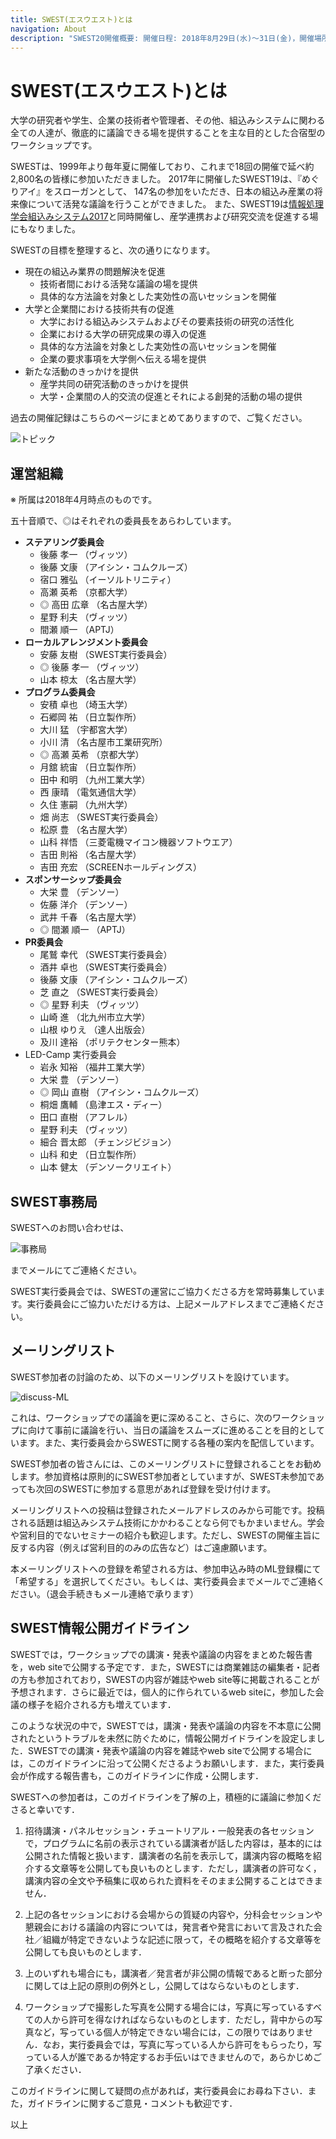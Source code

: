 ```yaml
---
title: SWEST(エスウエスト)とは
navigation: About
description: "SWEST20開催概要: 開催日程: 2018年8月29日(水)〜31日(金)，開催場所: 下呂温泉 水明館，メインテーマ:　future = SWEST(&you) + dream; 大学の研究者や学生、企業の技術者や管理者、その他、組込みシステムに関わる全ての人達が、徹底的に議論できる場を提供することを主な目的とした合宿型のワークショップです。"
---
```

# SWEST(エスウエスト)とは

大学の研究者や学生、企業の技術者や管理者、その他、組込みシステムに関わる全ての人達が、徹底的に議論できる場を提供することを主な目的とした合宿型のワークショップです。

SWESTは、1999年より毎年夏に開催しており、これまで18回の開催で延べ約2,800名の皆様に参加いただきました。
2017年に開催したSWEST19は、『めぐりアイ』をスローガンとして、 147名の参加をいただき、日本の組込み産業の将来像について活発な議論を行うことができました。
また、SWEST19は[情報処理学会組込みシステム2017](http://www.sigemb.jp/ESS/2017/)と同時開催し、産学連携および研究交流を促進する場にもなりました。

SWESTの目標を整理すると、次の通りになります。

* 現在の組込み業界の問題解決を促進
  * 技術者間における活発な議論の場を提供
  * 具体的な方法論を対象とした実効性の高いセッションを開催
* 大学と企業間における技術共有の促進
  * 大学における組込みシステムおよびその要素技術の研究の活性化
  * 企業における大学の研究成果の導入の促進
  * 具体的な方法論を対象とした実効性の高いセッションを開催
  * 企業の要求事項を大学側へ伝える場を提供
* 新たな活動のきっかけを提供
  * 産学共同の研究活動のきっかけを提供
  * 大学・企業間の人的交流の促進とそれによる創発的活動の場の提供

過去の開催記録はこちらのページにまとめてありますので、ご覧ください。

![トピック](../images/topic.jpg)

<a name="swest-org"></a>

## 運営組織

※ 所属は2018年4月時点のものです。

五十音順で、◎はそれぞれの委員長をあらわしています。

* **ステアリング委員会**
  * 後藤 孝一 （ヴィッツ）
  * 後藤 文康 （アイシン・コムクルーズ）
  * 宿口 雅弘 （イーソルトリニティ）
  * 高瀬 英希 （京都大学）
  * ◎ 高田 広章 （名古屋大学）
  * 星野 利夫 （ヴィッツ）
  * 間瀬 順一 （APTJ）
* **ローカルアレンジメント委員会**
  * 安藤 友樹 （SWEST実行委員会）
  * ◎ 後藤 孝一 （ヴィッツ）
  * 山本 椋太 （名古屋大学）
* **プログラム委員会**
  * 安積 卓也 （埼玉大学）
  * 石郷岡 祐 （日立製作所）
  * 大川 猛  （宇都宮大学）
  * 小川 清  （名古屋市工業研究所）
  * ◎ 高瀬 英希 （京都大学）
  * 月舘 統宙 （日立製作所）
  * 田中 和明 （九州工業大学）
  * 西 康晴  （電気通信大学）
  * 久住 憲嗣 （九州大学）
  * 畑 尚志  （SWEST実行委員会）
  * 松原 豊  （名古屋大学）
  * 山科 祥悟 （三菱電機マイコン機器ソフトウエア）
  * 吉田 則裕 （名古屋大学）
  * 吉田 充宏 （SCREENホールディングス）
* **スポンサーシップ委員会**
  * 大栄 豊  （デンソー）
  * 佐藤 洋介 （デンソー）
  * 武井 千春 （名古屋大学）
  * ◎ 間瀬 順一 （APTJ）
* **PR委員会**
  * 尾鷲 幸代 （SWEST実行委員会）
  * 酒井 卓也 （SWEST実行委員会）
  * 後藤 文康 （アイシン・コムクルーズ）
  * 芝 直之  （SWEST実行委員会）
  * ◎ 星野 利夫 （ヴィッツ）
  * 山崎 進  （北九州市立大学）
  * 山根 ゆりえ  （達人出版会）
  * 及川 達裕 （ポリテクセンター熊本）
* LED-Camp 実行委員会
  * 岩永 知裕 （福井工業大学）
  * 大栄 豊  （デンソー）
  * ◎ 岡山 直樹 （アイシン・コムクルーズ）
  * 桐畑 鷹輔 （島津エス・ディー）
  * 田口 直樹 （アフレル）
  * 星野 利夫 （ヴィッツ）
  * 細合 晋太郎  （チェンジビジョン）
  * 山科 和史 （日立製作所）
  * 山本 健太 （デンソークリエイト）

<a name="contact"></a>

## SWEST事務局

SWESTへのお問い合わせは、

![事務局](../images/secretariat20.jpg)

までメールにてご連絡ください。

SWEST実行委員会では、SWESTの運営にご協力くださる方を常時募集しています。実行委員会にご協力いただける方は、上記メールアドレスまでご連絡ください。


<a name="ML"></a>

## メーリングリスト

SWEST参加者の討論のため、以下のメーリングリストを設けています。

![discuss-ML](../images/discuss.jpg)

これは、ワークショップでの議論を更に深めること、さらに、次のワークショップに向けて事前に議論を行い、当日の議論をスムーズに進めることを目的としています。また、実行委員会からSWESTに関する各種の案内を配信しています。

SWEST参加者の皆さんには、このメーリングリストに登録されることをお勧めします。参加資格は原則的にSWEST参加者としていますが、SWEST未参加であっても次回のSWESTに参加する意思があれば登録を受け付けます。

メーリングリストへの投稿は登録されたメールアドレスのみから可能です。投稿される話題は組込みシステム技術にかかわることなら何でもかまいません。学会や営利目的でないセミナーの紹介も歓迎します。ただし、SWESTの開催主旨に反する内容（例えば営利目的のみの広告など）はご遠慮願います。

本メーリングリストへの登録を希望される方は、参加申込み時のML登録欄にて「希望する」を選択してください。もしくは、実行委員会までメールでご連絡ください。（退会手続きもメール連絡で承ります）

<a name="guideline"></a>

## SWEST情報公開ガイドライン

SWESTでは，ワークショップでの講演・発表や議論の内容をまとめた報告書を，web siteで公開する予定です．また，SWESTには商業雑誌の編集者・記者の方も参加されており，SWESTの内容が雑誌やweb site等に掲載されることが予想されます．さらに最近では，個人的に作られているweb siteに，参加した会議の様子を紹介される方も増えています．

このような状況の中で，SWESTでは，講演・発表や議論の内容を不本意に公開されたというトラブルを未然に防ぐために，情報公開ガイドラインを設定しました．SWESTでの講演・発表や議論の内容を雑誌やweb siteで公開する場合には，このガイドラインに沿って公開くださるようお願いします．また，実行委員会が作成する報告書も，このガイドラインに作成・公開します．

SWESTへの参加者は，このガイドラインを了解の上，積極的に議論に参加くださると幸いです．

1. 招待講演・パネルセッション・チュートリアル・一般発表の各セッションで，プログラムに名前の表示されている講演者が話した内容は，基本的には公開された情報と扱います．講演者の名前を表示して，講演内容の概略を紹介する文章等を公開しても良いものとします．ただし，講演者の許可なく，講演内容の全文や予稿集に収められた資料をそのまま公開することはできません．

2. 上記の各セッションにおける会場からの質疑の内容や，分科会セッションや懇親会における議論の内容については，発言者や発言において言及された会社／組織が特定できないような記述に限って，その概略を紹介する文章等を公開しても良いものとします．

3. 上のいずれも場合にも，講演者／発言者が非公開の情報であると断った部分に関しては上記の原則の例外とし，公開してはならないものとします．

4. ワークショップで撮影した写真を公開する場合には，写真に写っているすべての人から許可を得なければならないものとします．ただし，背中からの写真など，写っている個人が特定できない場合には，この限りではありません．なお，実行委員会では，写真に写っている人から許可をもらったり，写っている人が誰であるか特定するお手伝いはできませんので，あらかじめご了承ください．

このガイドラインに関して疑問の点があれば，実行委員会にお尋ね下さい．また，ガイドラインに関するご意見・コメントも歓迎です．

以上
